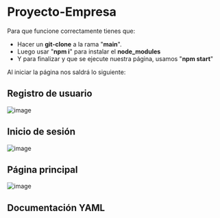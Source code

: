 # Proyecto-Empresa

Para que funcione correctamente tienes que:
- Hacer un **git-clone** a la rama "**main**".
- Luego usar "**npm i**" para instalar el **node_modules**
- Y para finalizar y que se ejecute nuestra página, usamos "**npm start**"

Al iniciar la página nos saldrá lo siguiente:

## Registro de usuario
![image](https://user-images.githubusercontent.com/56442515/121731282-06815380-caf1-11eb-87d7-897bb06b3a73.png)

## Inicio de sesión
![image](https://user-images.githubusercontent.com/56442515/121731328-139e4280-caf1-11eb-876b-878e7375a499.png)

## Página principal

![image](https://user-images.githubusercontent.com/56442515/121731163-ddf95980-caf0-11eb-95b5-fb2dd0c8ad3b.png)


## Documentación YAML
